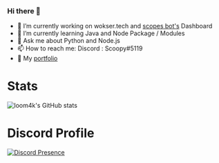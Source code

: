 ### Hi there 👋

- 🔭 I’m currently working on wokser.tech and [scopes bot's](https://scopes.cf) Dashboard
- 🌱 I’m currently learning Java and Node Package / Modules
- 💬 Ask me about Python and Node.js
- 📫 How to reach me: Discord : Scoopy#5119
- 🔗 My [portfolio](https://scoopydev.gq)
# Stats

![loom4k's GitHub stats](https://github-readme-stats.vercel.app/api?username=ScopesCodez&show_icons=true&theme=discord_old_blurple)
# Discord Profile
[![Discord Presence](https://lanyard-profile-readme.vercel.app/api/510736807999307786)](https://discord.com/users/510736807999307786)
